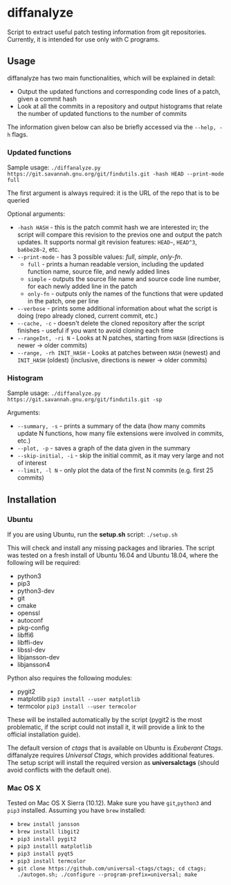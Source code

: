 # diffanalyze
Script to extract useful patch testing information from git repositories. Currently, it is intended for use only with C programs.

## Usage
diffanalyze has two main functionalities, which will be explained in detail:
- Output the updated functions and corresponding code lines of a patch, given a commit hash
- Look at all the commits in a repository and output histograms that relate the number of updated functions to the number of commits

The information given below can also be briefly accessed via the `--help, -h` flags.

### Updated functions
Sample usage:
`./diffanalyze.py https://git.savannah.gnu.org/git/findutils.git -hash HEAD --print-mode full`

The first argument is always required: it is the URL of the repo that is to be queried

Optional arguments:
- `-hash HASH` - this is the patch commit hash we are interested in; the script will compare this revision to the previos one and output the patch updates. It supports normal git revision features: `HEAD~`, `HEAD^3`, `ba6be28~2`, etc.
- `--print-mode` - has 3 possible values: *full*, *simple*, *only-fn*.
    - `full` - prints a human readable version, including the updated function name, source file, and newly added lines
    - `simple` - outputs the source file name and source code line number, for each newly added line in the patch
    - `only-fn` - outputs only the names of the functions that were updated in the patch, one per line
- `--verbose` - prints some additional information about what the script is doing (repo already cloned, current commit, etc.)
- `--cache, -c` - doesn't delete the cloned repository after the script finishes - useful if you want to avoid cloning each time
- `--rangeInt, -ri N` - Looks at N patches, starting from `HASH` (directions is newer -> older commits)
- `--range, -rh INIT_HASH` - Looks at patches between `HASH` (newest) and `INIT_HASH` (oldest) (inclusive, directions is newer -> older commits)

### Histogram
Sample usage:
`./diffanalyze.py https://git.savannah.gnu.org/git/findutils.git -sp`

Arguments:
- `--summary, -s` - prints a summary of the data (how many commits update N functions, how many file extensions were involved in commits, etc.)
- `--plot, -p` - saves a graph of the data given in the summary
- `--skip-initial, -i` - skip the initial commit, as it may very large and not of interest
- `--limit, -l N` - only plot the data of the first N commits (e.g. first 25 commits)


## Installation
### Ubuntu
If you are using Ubuntu, run the **setup.sh** script:
    `./setup.sh`

This will check and install any missing packages and libraries. The script was tested on a fresh install of Ubuntu 16.04 and Ubuntu 18.04, where the following will be required:

- python3
- pip3
- python3-dev
- git
- cmake
- openssl
- autoconf
- pkg-config
- libffi6 
- libffi-dev
- libssl-dev
- libjansson-dev
- libjansson4

Python also requires the following modules:
- pygit2
- matplotlib
  ```pip3 install --user matplotlib```
- termcolor
  ```pip3 install --user termcolor```

These will be installed automatically by the script (pygit2 is the most problematic, if the script could not install it, it will provide a link to the official installation guide).

The default version of *ctags* that is available on Ubuntu is *Exuberant Ctags*. diffanalyze requires *Universal Ctags*, which provides additional features. The setup script will install the required version as **universalctags** (should avoid conflicts with the default one).

### Mac OS X
Tested on Mac OS X Sierra (10.12).
Make sure you have `git`,`python3` and `pip3` installed.
Assuming you have `brew` installed:
- `brew install jansson`
- `brew install libgit2`
- `pip3 install pygit2`
- `pip3 installl matplotlib`
- `pip3 install pyqt5`
- `pip3 install termcolor`
- `git clone https://github.com/universal-ctags/ctags; cd ctags; ./autogen.sh; ./configure --program-prefix=universal; make`